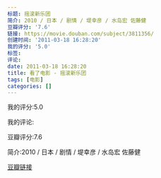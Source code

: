 ```yaml
---
标题: 摇滚新乐团
简介: 2010 / 日本 / 剧情 / 堤幸彦 / 水岛宏 佐藤健
豆瓣评分: '7.6'
链接: https://movie.douban.com/subject/3811356/
创建时间: '2011-03-18 16:28:20'
我的评分: '5.0'
标签:
评论:
date: 2011-03-18 16:28:20
title: 看了电影 - 摇滚新乐团
tags: [电影]
categories: []
---
```


我的评分:5.0

我的评论:

豆瓣评分:7.6

简介:2010 / 日本 / 剧情 / 堤幸彦 / 水岛宏 佐藤健

[豆瓣链接](https://movie.douban.com/subject/3811356/)

